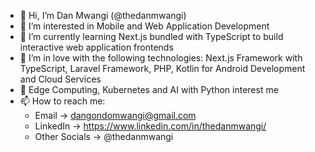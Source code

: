 - 👋 Hi, I’m Dan Mwangi (@thedanmwangi)
- 👀 I’m interested in Mobile and Web Application Development
- 🌱 I’m currently learning Next.js bundled with TypeScript to build interactive web application frontends
- 💞️ I’m in love with the following technologies: Next.js Framework with TypeScript, Laravel Framework, PHP, Kotlin for Android Development and Cloud Services
- 🧐 Edge Computing, Kubernetes and AI with Python interest me
- 📫 How to reach me:
  - Email -> dangondomwangi@gmail.com
  - LinkedIn -> https://www.linkedin.com/in/thedanmwangi/
  - Other Socials -> @thedanmwangi

<!---
thedanmwangi/thedanmwangi is a ✨ special ✨ repository because its `README.md` (this file) appears on your GitHub profile.
You can click the Preview link to take a look at your changes.
--->
